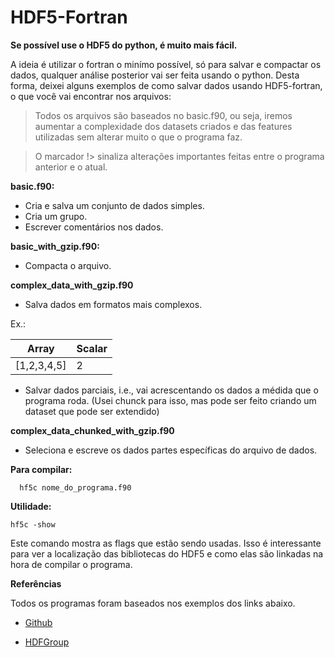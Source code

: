 # HDF5-Fortran

  **Se possível use o HDF5 do python, é muito mais fácil.**

  A ideia é utilizar o fortran o minímo possível, só para salvar e compactar os dados, qualquer
análise posterior vai ser feita usando o python. Desta forma, deixei alguns exemplos de como
salvar dados usando HDF5-fortran, o que você vai encontrar nos arquivos:

> Todos os arquivos são baseados no basic.f90, ou seja, iremos aumentar a complexidade
> dos datasets criados e das features utilizadas sem alterar muito o que o programa faz.

  > O marcador !> sinaliza alterações importantes feitas entre o programa anterior e o atual.

**basic.f90:**

- Cria e salva um conjunto de dados simples.
- Cria um grupo.
- Escrever comentários nos dados.

**basic_with_gzip.f90:**

- Compacta o arquivo.

**complex_data_with_gzip.f90**

- Salva dados em formatos mais complexos.

Ex.:

| Array  | Scalar |
| ------------- | ------------- |
| [1,2,3,4,5]  | 2 |

- Salvar dados parciais, i.e., vai acrescentando os dados a médida que o programa roda.
(Usei chunck para isso, mas pode ser feito criando um dataset que pode ser extendido)

**complex_data_chunked_with_gzip.f90**

- Seleciona e escreve os dados partes específicas do arquivo de dados.


 **Para compilar:**

```
  hf5c nome_do_programa.f90
```

 **Utilidade:**

```
hf5c -show
```

 Este comando mostra as flags que estão sendo usadas. Isso é interessante para
ver a localização das bibliotecas do HDF5 e como elas são linkadas na hora de compilar o programa. 

**Referências**

  Todos os programas foram baseados nos exemplos dos links abaixo.

- [Github](https://github.com/mokus0/hdf5/tree/master/fortran/examples)

- [HDFGroup](https://support.hdfgroup.org/HDF5/examples/api-fortran.html)

